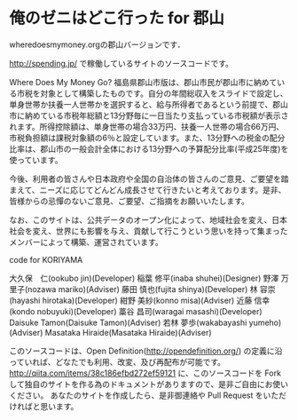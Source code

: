 # 俺のゼニはどこ行った for 郡山

wheredoesmymoney.orgの郡山バージョンです．

http://spending.jp/ で稼働しているサイトのソースコードです。

Where Does My Money Go? 福島県郡山市版は、郡山市民が郡山市に納めている市税を対象として構築したものです。自分の年間総収入をスライドで設定し、単身世帯か扶養一人世帯かを選択すると、給与所得者であるという前提で、郡山市に納めている市税年総額と13分野毎に一日当たり支払っている市税額が表示されます。所得控除額は、単身世帯の場合33万円、扶養一人世帯の場合66万円、市税負担額は課税対象額の6％と設定しています。また、13分野への税金の配分比率は、郡山市の一般会計全体における13分野への予算配分比率(平成25年度)を使っています。

今後、利用者の皆さんや日本政府や全国の自治体の皆さんのご意見、ご要望を踏まえて、ニーズに応じてどんどん成長させて行きたいと考えております。是非、皆様からの忌憚のないご意見、ご要望、ご指摘をお願いいたします。

なお、このサイトは、公共データのオープン化によって、地域社会を変え、日本社会を変え、世界にも影響を与え、貢献して行こうという思いを持って集まったメンバーによって構築、運営されています。

code for KORIYAMA

大久保　仁(ookubo jin)(Developer)
稲葉 修平(inaba shuhei)(Designer)
野澤 万里子(nozawa mariko)(Adviser)
藤田 慎也(fujita shinya)(Developer)
林 容崇(hayashi hirotaka)(Developer)
紺野 美紗(konno misa)(Adviser)
近藤 信幸(kondo nobuyuki)(Developer)
藁谷 昌司(waragai masashi)(Developer)
Daisuke Tamon(Daisuke Tamon)(Adviser)
若林 夢歩(wakabayashi yumeho)(Adviser)
Masataka Hiraide(Masataka Hiraide)(Adviser)

このソースコードは、Open Definition(http://opendefinition.org/) の定義に沿っていれば、どなたでも利用、改変、及び再配布が可能です。
http://qiita.com/items/38c186efbd272ef59121
に、このソースコードを Fork して独自のサイトを作る為のドキュメントがありますので、是非ご自由にお使いください。
あなたのサイトを作成したら、是非御連絡や Pull Request をいただければと思います。
